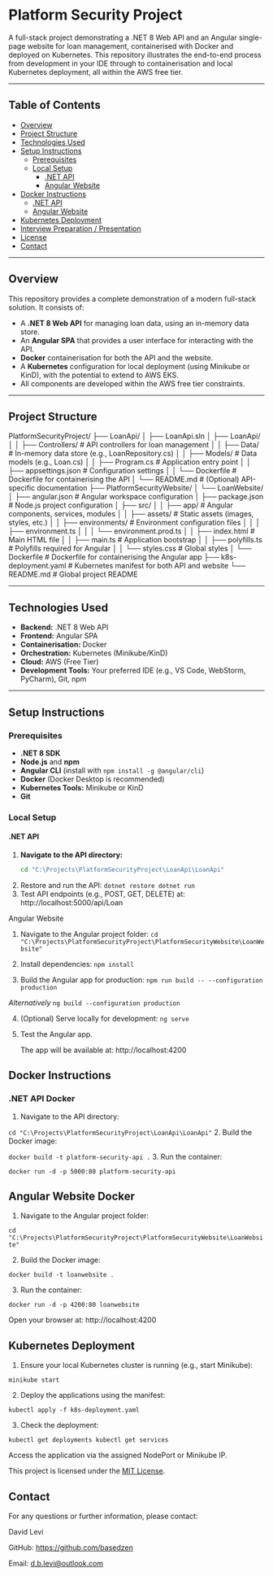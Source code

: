 # Platform Security Project

A full-stack project demonstrating a .NET 8 Web API and an Angular single-page website for loan management, containerised with Docker and deployed on Kubernetes. This repository illustrates the end-to-end process from development in your IDE through to containerisation and local Kubernetes deployment, all within the AWS free tier.

---

## Table of Contents

- [Overview](#overview)
- [Project Structure](#project-structure)
- [Technologies Used](#technologies-used)
- [Setup Instructions](#setup-instructions)
  - [Prerequisites](#prerequisites)
  - [Local Setup](#local-setup)
    - [.NET API](#net-api)
    - [Angular Website](#angular-website)
- [Docker Instructions](#docker-instructions)
  - [.NET API](#net-api-docker)
  - [Angular Website](#angular-website-docker)
- [Kubernetes Deployment](#kubernetes-deployment)
- [Interview Preparation / Presentation](#interview-preparation--presentation)
- [License](#license)
- [Contact](#contact)

---

## Overview

This repository provides a complete demonstration of a modern full-stack solution. It consists of:

- A **.NET 8 Web API** for managing loan data, using an in-memory data store.
- An **Angular SPA** that provides a user interface for interacting with the API.
- **Docker** containerisation for both the API and the website.
- A **Kubernetes** configuration for local deployment (using Minikube or KinD), with the potential to extend to AWS EKS.
- All components are developed within the AWS free tier constraints.

---

## Project Structure

PlatformSecurityProject/
├── LoanApi/
│   ├── LoanApi.sln
│   ├── LoanApi/
│   │   ├── Controllers/         # API controllers for loan management
│   │   ├── Data/                # In-memory data store (e.g., LoanRepository.cs)
│   │   ├── Models/              # Data models (e.g., Loan.cs)
│   │   ├── Program.cs           # Application entry point
│   │   ├── appsettings.json     # Configuration settings
│   │   └── Dockerfile           # Dockerfile for containerising the API
│   └── README.md                # (Optional) API-specific documentation
├── PlatformSecurityWebsite/
│   └── LoanWebsite/
│       ├── angular.json         # Angular workspace configuration
│       ├── package.json         # Node.js project configuration
│       ├── src/
│       │   ├── app/             # Angular components, services, modules
│       │   ├── assets/          # Static assets (images, styles, etc.)
│       │   ├── environments/    # Environment configuration files
│       │   │   ├── environment.ts
│       │   │   └── environment.prod.ts
│       │   ├── index.html       # Main HTML file
│       │   ├── main.ts          # Application bootstrap
│       │   ├── polyfills.ts     # Polyfills required for Angular
│       │   └── styles.css       # Global styles
│       └── Dockerfile           # Dockerfile for containerising the Angular app
├── k8s-deployment.yaml          # Kubernetes manifest for both API and website
└── README.md                    # Global project README


---

## Technologies Used

- **Backend:** .NET 8 Web API
- **Frontend:** Angular SPA
- **Containerisation:** Docker
- **Orchestration:** Kubernetes (Minikube/KinD)
- **Cloud:** AWS (Free Tier)
- **Development Tools:** Your preferred IDE (e.g., VS Code, WebStorm, PyCharm), Git, npm

---

## Setup Instructions

### Prerequisites

- **.NET 8 SDK**
- **Node.js** and **npm**
- **Angular CLI** (install with `npm install -g @angular/cli`)
- **Docker** (Docker Desktop is recommended)
- **Kubernetes Tools:** Minikube or KinD
- **Git**

### Local Setup

#### .NET API

1. **Navigate to the API directory:**
   ```bash
   cd "C:\Projects\PlatformSecurityProject\LoanApi\LoanApi"
2. Restore and run the API:
   `dotnet restore
   dotnet run`
3. Test API endpoints (e.g., POST, GET, DELETE) at:
   http://localhost:5000/api/Loan

Angular Website
1. Navigate to the Angular project folder:
`cd "C:\Projects\PlatformSecurityProject\PlatformSecurityWebsite\LoanWebsite"`

2. Install dependencies:
`npm install`

3. Build the Angular app for production:
   `npm run build -- --configuration production`

_Alternatively_
   `ng build --configuration production`

4. (Optional) Serve locally for development:
   `ng serve`

5. Test the Angular app.

   The app will be available at:
   http://localhost:4200

## Docker Instructions

### .NET API Docker

1. Navigate to the API directory:

`cd "C:\Projects\PlatformSecurityProject\LoanApi\LoanApi"`
2. Build the Docker image:

`docker build -t platform-security-api .`
3. Run the container:

`docker run -d -p 5000:80 platform-security-api`


## Angular Website Docker

1. Navigate to the Angular project folder:

`cd "C:\Projects\PlatformSecurityProject\PlatformSecurityWebsite\LoanWebsite"`

2. Build the Docker image:

`docker build -t loanwebsite .`

3. Run the container:

`docker run -d -p 4200:80 loanwebsite`

Open your browser at:
http://localhost:4200


## Kubernetes Deployment

1. Ensure your local Kubernetes cluster is running (e.g., start Minikube):

`minikube start`

2. Deploy the applications using the manifest:

`kubectl apply -f k8s-deployment.yaml`

3. Check the deployment:

`kubectl get deployments
kubectl get services`

Access the application via the assigned NodePort or Minikube IP.


This project is licensed under the [MIT License](LICENSE).

## Contact
For any questions or further information, please contact:

David Levi

GitHub: https://github.com/basedzen

Email: [d.b.levi@outlook.com]()

